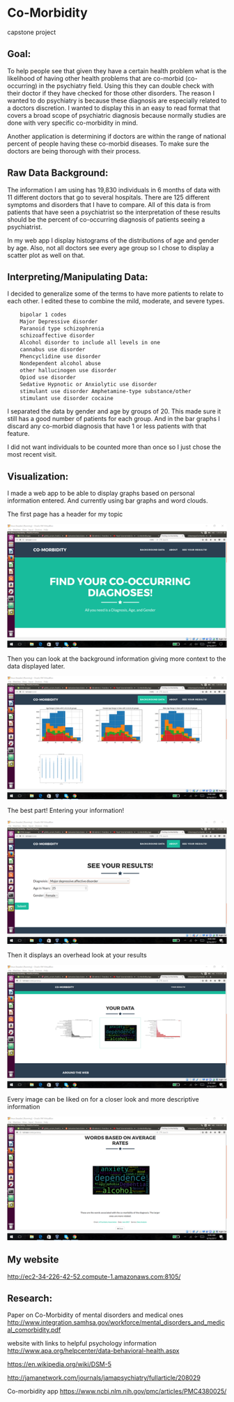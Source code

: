 # Co-Morbidity

capstone project

## Goal:

To help people see that given they have a certain health problem what is the likelihood of having other health problems that are co-morbid (co-occurring) in the psychiatry field. Using this they can double check with their doctor if they have checked for those other disorders. The reason I wanted to do psychiatry is because these diagnosis are especially related to a doctors discretion. I wanted to display this in an easy to read format that covers a broad scope of psychiatric diagnosis because normally studies are done with very specific co-morbidity in mind.

Another application is determining if doctors are within the range of national percent of people having these co-morbid diseases. To make sure the doctors are being thorough with their process.

## Raw Data Background:

The information I am using has 19,830 individuals in 6 months of data with 11 different doctors that go to several hospitals. There are 125 different symptoms and disorders that I have to compare. All of this data is from patients that have seen a psychiatrist so the interpretation of these results should be the percent of co-occurring diagnosis of patients seeing a psychiatrist.

In my web app I display histograms of the distributions of age and gender by age. Also, not all doctors see every age group so I chose to display a scatter plot as well on that.

## Interpreting/Manipulating Data:

I decided to generalize some of the terms to have more patients to relate to each other. I edited these to combine the mild, moderate, and severe types.

        bipolar 1 codes
        Major Depressive disorder
        Paranoid type schizophrenia
        schizoaffective disorder
        Alcohol disorder to include all levels in one
        cannabus use disorder
        Phencyclidine use disorder
        Nondependent alcohol abuse
        other hallucinogen use disorder
        Opiod use disorder
        Sedative Hypnotic or Anxiolytic use disorder
        stimulant use disorder Amphetamine-type substance/other
        stimulant use disorder cocaine

I separated the data by gender and age by groups of 20. This made sure it still has a good number of patients for each group. And in the bar graphs I discard any co-morbid diagnosis that have 1 or less patients with that feature.

I did not want individuals to be counted more than once so I just chose the most recent visit.

## Visualization:

I made a web app to be able to display graphs based on personal information entered. And currently using bar graphs and word clouds.

The first page has a header for my topic

![image](static/images/main_header.png)

Then you can look at the background information giving more context to the data displayed later.

![image](static/images/background.png)

The best part! Entering your information!

![image](static/images/enter_results.png)

Then it displays an overhead look at your results

![image](static/images/overall_results.png)

Every image can be liked on for a closer look and more descriptive information

![image](static/images/zoom_results.png)

## My website

http://ec2-34-226-42-52.compute-1.amazonaws.com:8105/

## Research:

Paper on Co-Morbidity of mental disorders and medical ones
http://www.integration.samhsa.gov/workforce/mental_disorders_and_medical_comorbidity.pdf

website with links to helpful psychology information
http://www.apa.org/helpcenter/data-behavioral-health.aspx

https://en.wikipedia.org/wiki/DSM-5

http://jamanetwork.com/journals/jamapsychiatry/fullarticle/208029

Co-morbidity app
https://www.ncbi.nlm.nih.gov/pmc/articles/PMC4380025/
